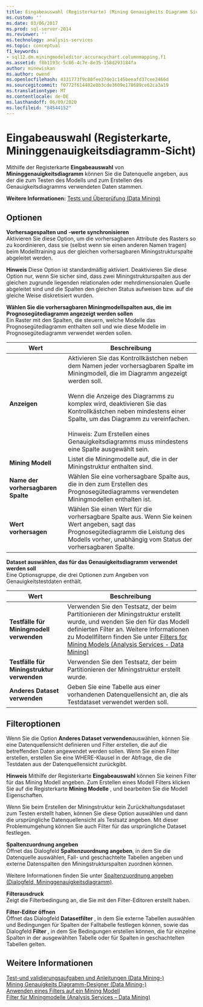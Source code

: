 ```yaml
---
title: Eingabeauswahl (Registerkarte) (Mining Genauigkeits Diagramm Sicht) | Microsoft-Dokumentation
ms.custom: ''
ms.date: 03/06/2017
ms.prod: sql-server-2014
ms.reviewer: ''
ms.technology: analysis-services
ms.topic: conceptual
f1_keywords:
- sql12.dm.miningmodeleditor.accuracychart.columnmapping.f1
ms.assetid: f8b1193c-5c86-4c7e-8e35-158d293184fa
author: minewiskan
ms.author: owend
ms.openlocfilehash: 4331773f9c80fee37de1c145beeafd37cee2466d
ms.sourcegitcommit: f0772f614482e0b3cde3609e178689ce62ca3a19
ms.translationtype: MT
ms.contentlocale: de-DE
ms.lasthandoff: 06/09/2020
ms.locfileid: "84544152"
---
```

# <a name="input-selection-tab-mining-accuracy-chart-view"></a>Eingabeauswahl (Registerkarte, Mininggenauigkeitsdiagramm-Sicht)
  Mithilfe der Registerkarte **Eingabeauswahl** von **Mininggenauigkeitsdiagramm** können Sie die Datenquelle angeben, aus der die zum Testen des Modells und zum Erstellen des Genauigkeitsdiagramms verwendeten Daten stammen.  
  
 **Weitere Informationen:** [Tests und Überprüfung &#40;Data Mining&#41;](data-mining/testing-and-validation-data-mining.md)  
  
## <a name="options"></a>Optionen  
 **Vorhersagespalten und**  **-werte synchronisieren**  
 Aktivieren Sie diese Option, um die vorhersagbaren Attribute des Rasters so zu koordinieren, dass sie (selbst wenn sie einen anderen Namen tragen) beim Modelltraining aus der gleichen vorhersagbaren Miningstrukturspalte abgeleitet werden.  
  
 **Hinweis** Diese Option ist standardmäßig aktiviert. Deaktivieren Sie diese Option nur, wenn Sie sicher sind, dass zwei Miningstrukturspalten aus der gleichen zugrunde liegenden relationalen oder mehrdimensionalen Quelle abgeleitet sind und die Spalten den gleichen Status aufweisen bzw. auf die gleiche Weise diskretisiert wurden.  
  
 **Wählen Sie die vorhersagbaren Miningmodellspalten aus, die im Prognosegütediagramm angezeigt werden sollen**  
 Ein Raster mit den Spalten, die steuern, welche Modelle das Prognosegütediagramm enthalten soll und wie diese Modelle im Prognosegütediagramm verwendet werden sollen.  
  
|Wert|Beschreibung|  
|-----------|-----------------|  
|**Anzeigen**|Aktivieren Sie das Kontrollkästchen neben dem Namen jeder vorhersagbaren Spalte im Miningmodell, die im Diagramm angezeigt werden soll.<br /><br /> Wenn die Anzeige des Diagramms zu komplex wird, deaktivieren Sie das Kontrollkästchen neben mindestens einer Spalte, um das Diagramm zu vereinfachen.<br /><br /> Hinweis: Zum Erstellen eines Genauigkeitsdiagramms muss mindestens eine Spalte ausgewählt sein.|  
|**Mining Modell**|Listet die Miningmodelle auf, die in der Miningstruktur enthalten sind.|  
|**Name der vorhersagbaren Spalte**|Wählen Sie eine vorhersagbare Spalte aus, die in den zum Erstellen des Prognosegütediagramms verwendeten Miningmodellen enthalten ist.|  
|**Wert vorhersagen**|Wählen Sie einen Wert für die vorhersagbare Spalte aus. Wenn Sie keinen Wert angeben, sagt das Prognosegütediagramm die Leistung des Modells vorher, unabhängig vom Status der vorhersagbaren Spalte.|  
  
 **Dataset auswählen, das für das Genauigkeitsdiagramm verwendet werden soll**  
 Eine Optionsgruppe, die drei Optionen zum Angeben von Genauigkeitstestdaten enthält.  
  
|Wert|Beschreibung|  
|-----------|-----------------|  
|**Testfälle für Miningmodell verwenden**|Verwenden Sie den Testsatz, der beim Partitionieren der Miningstruktur erstellt wurde, und wenden Sie den für das Modell definierten Filter an. Weitere Informationen zu Modellfiltern finden Sie unter [Filters for Mining Models &#40;Analysis Services - Data Mining&#41;](data-mining/mining-models-analysis-services-data-mining.md)|  
|**Testfälle für Miningstruktur verwenden**|Verwenden Sie den Testsatz, der beim Partitionieren der Miningstruktur erstellt wurde.|  
|**Anderes Dataset verwenden**|Geben Sie eine Tabelle aus einer vorhandenen Datenquellensicht an, die als Testdataset verwendet werden soll.|  
  
## <a name="filtering-options"></a>Filteroptionen  
 Wenn Sie die Option **Anderes Dataset verwenden**auswählen, können Sie eine Datenquellensicht definieren und Filter erstellen, die auf die betreffenden Daten angewendet werden sollen. Wenn Sie einen Filter erstellen, erstellen Sie eine WHERE-Klausel in der Abfrage, die die Testdaten aus der Datenquellensicht zurückgibt.  
  
 **Hinweis** Mithilfe der Registerkarte **Eingabeauswahl** können Sie keinen Filter für das Mining Modell angeben. Zum Erstellen eines Modell Filters klicken Sie auf die Registerkarte **Mining Modelle** , und bearbeiten Sie die Modell Eigenschaften.  
  
 Wenn Sie beim Erstellen der Miningstruktur kein Zurückhaltungsdataset zum Testen erstellt haben, können Sie diese Option auswählen und dann die ursprüngliche Datenquellensicht als Testsatz angeben. Mit dieser Problemumgehung können Sie auch Filter für das ursprüngliche Dataset festlegen.  
  
 **Spaltenzuordnung angeben**  
 Öffnet das Dialogfeld **Spaltenzuordnung angeben**, in dem Sie die Datenquelle auswählen, Fall- und geschachtelte Tabellen angeben und externe Datenspalten den Miningstrukturspalten zuordnen können.  
  
 Weitere Informationen finden Sie unter [Spaltenzuordnung angeben &#40;Dialogfeld, Mininggenauigkeitsdiagramm&#41;](specify-column-mapping-dialog-box-mining-accuracy-chart.md).  
  
 **Filterausdruck**  
 Zeigt die Filterbedingung an, die Sie mit den Filter-Editoren erstellt haben.  
  
 **Filter-Editor öffnen**  
 Öffnet das Dialogfeld **Datasetfilter** , in dem Sie externe Tabellen auswählen und Bedingungen für Spalten der Falltabelle festlegen können, sowie das Dialogfeld **Filter** , in dem Sie Bedingungen erstellen können, die für einzelne Spalten in der ausgewählten Tabelle oder für Spalten in geschachtelten Tabellen gelten.  
  
## <a name="see-also"></a>Weitere Informationen  
 [Test-und validierungsaufgaben und Anleitungen &#40;Data Mining-&#41;](data-mining/testing-and-validation-tasks-and-how-tos-data-mining.md)   
 [Mining Genauigkeits Diagramm-Designer &#40;Data Mining-&#41;](mining-accuracy-chart-designer-data-mining.md)   
 [Anwenden eines Filters auf ein Mining Modell](data-mining/apply-a-filter-to-a-mining-model.md)   
 [Filter für Miningmodelle &#40;Analysis Services – Data Mining&#41;](data-mining/mining-models-analysis-services-data-mining.md)  
  
  
